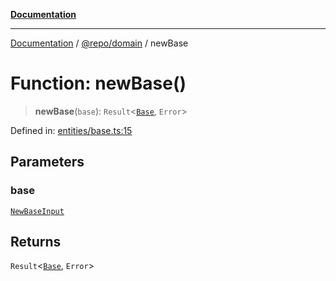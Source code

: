 [**Documentation**](../../../README.md)

***

[Documentation](../../../README.md) / [@repo/domain](../README.md) / newBase

# Function: newBase()

> **newBase**(`base`): `Result`\<[`Base`](../interfaces/Base.md), `Error`\>

Defined in: [entities/base.ts:15](https://github.com/o3osatoshi/experiment/blob/5bd7d1b2e07e346ab8abb44ddf7730e7fe84cf4f/packages/domain/src/entities/base.ts#L15)

## Parameters

### base

[`NewBaseInput`](../type-aliases/NewBaseInput.md)

## Returns

`Result`\<[`Base`](../interfaces/Base.md), `Error`\>
